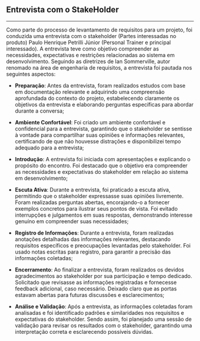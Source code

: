 ## Entrevista com o StakeHolder

___

Como parte do processo de levantamento de requisitos para um projeto, foi conduzida uma entrevista com o stakeholder (Partes interessadas no produto) Paulo Henrique Petrilli Júnior (Personal Trainer e principal interessado). A entrevista teve como objetivo compreender as necessidades, expectativas e restrições relacionadas ao sistema em desenvolvimento. Seguindo as diretrizes de Ian Sommerville, autor renomado na área de engenharia de requisitos, a entrevista foi pautada nos seguintes aspectos:

+	**Preparação**: Antes da entrevista, foram realizados estudos com base em documentação relevante e adquirindo uma compreensão aprofundada do contexto do projeto, estabelecendo claramente os objetivos da entrevista e elaborando perguntas específicas para abordar durante a conversa;

+	**Ambiente Confortável**: Foi criado um ambiente confortável e confidencial para a entrevista, garantindo que o stakeholder se sentisse à vontade para compartilhar suas opiniões e informações relevantes, certificando de que não houvesse distrações e disponibilizei tempo adequado para a entrevista;

+	**Introdução**: A entrevista foi iniciada com apresentações e explicando o propósito do encontro. Foi destacado que o objetivo era compreender as necessidades e expectativas do stakeholder em relação ao sistema em desenvolvimento;

+	**Escuta Ativa**: Durante a entrevista, foi praticado a escuta ativa, permitindo que o stakeholder expressasse suas opiniões livremente. Foram realizadas perguntas abertas, encorajando-o a fornecer exemplos concretos para ilustrar seus pontos de vista. Foi evitado interrupções e julgamentos em suas respostas, demonstrando interesse genuíno em compreender suas necessidades;

+	**Registro de Informações**: Durante a entrevista, foram realizadas anotações detalhadas das informações relevantes, destacando requisitos específicos e preocupações levantadas pelo stakeholder. Foi usado notas escritas para registro, para garantir a precisão das informações coletadas;

+	**Encerramento**: Ao finalizar a entrevista, foram realizados os devidos agradecimentos ao stakeholder por sua participação e tempo dedicado. Solicitado que revisasse as informações registradas e fornecesse feedback adicional, caso necessário. Deixado claro que as portas estavam abertas para futuras discussões e esclarecimentos;

+	**Análise e Validação**: Após a entrevista, as informações coletadas foram analisadas e foi identificado padrões e similaridades nos requisitos e expectativas do stakeholder. Sendo assim, foi planejado uma sessão de validação para revisar os resultados com o stakeholder, garantindo uma interpretação correta e esclarecendo possíveis dúvidas.
